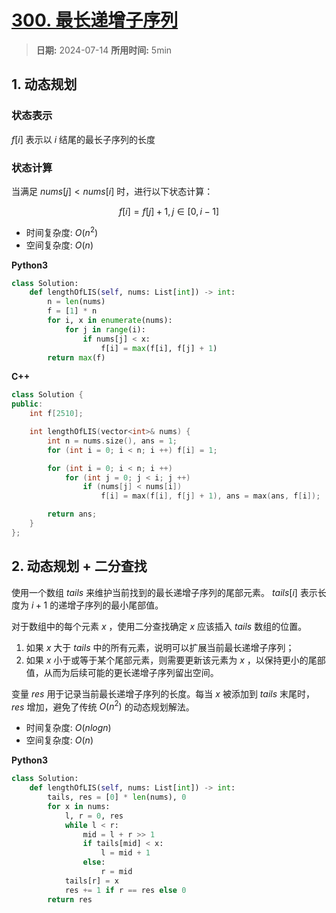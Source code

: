 # [300. 最长递增子序列](https://leetcode.cn/problems/longest-increasing-subsequence/description/)

> **日期:** 2024-07-14
> **所用时间:** 5min

## 1. 动态规划

### 状态表示

$f[i]$ 表示以 $i$ 结尾的最长子序列的长度

### 状态计算

当满足 $nums[j] < nums[i]$ 时，进行以下状态计算：

$$
	f[i] = f[j] + 1, j \in [0, i - 1]
$$

- 时间复杂度: $O(n^2)$
- 空间复杂度: $O(n)$

**Python3**

```python
class Solution:
    def lengthOfLIS(self, nums: List[int]) -> int:
        n = len(nums)
        f = [1] * n
        for i, x in enumerate(nums):
            for j in range(i):
                if nums[j] < x:
                    f[i] = max(f[i], f[j] + 1)
        return max(f)
```

**C++**

```C++
class Solution {
public:
    int f[2510];

    int lengthOfLIS(vector<int>& nums) {
        int n = nums.size(), ans = 1;
        for (int i = 0; i < n; i ++) f[i] = 1;

        for (int i = 0; i < n; i ++)
            for (int j = 0; j < i; j ++)
                if (nums[j] < nums[i])
                    f[i] = max(f[i], f[j] + 1), ans = max(ans, f[i]);

        return ans;
    }
};
```

## 2. 动态规划 + 二分查找

使用一个数组 $tails$ 来维护当前找到的最长递增子序列的尾部元素。 $tails[i]$ 表示长度为 $i + 1$ 的递增子序列的最小尾部值。

对于数组中的每个元素 $x$ ，使用二分查找确定 $x$ 应该插入 $tails$ 数组的位置。

1. 如果 $x$ 大于 $tails$ 中的所有元素，说明可以扩展当前最长递增子序列；
2. 如果 $x$ 小于或等于某个尾部元素，则需要更新该元素为 $x$ ，以保持更小的尾部值，从而为后续可能的更长递增子序列留出空间。

变量 $res$ 用于记录当前最长递增子序列的长度。每当 $x$ 被添加到 $tails$ 末尾时， $res$ 增加，避免了传统 $O(n^2)$ 的动态规划解法。

- 时间复杂度: $O(nlogn)$
- 空间复杂度: $O(n)$

**Python3**

```python
class Solution:
    def lengthOfLIS(self, nums: List[int]) -> int:
        tails, res = [0] * len(nums), 0
        for x in nums:
            l, r = 0, res
            while l < r:
                mid = l + r >> 1
                if tails[mid] < x:
                    l = mid + 1
                else:
                    r = mid
            tails[r] = x
            res += 1 if r == res else 0
        return res
```